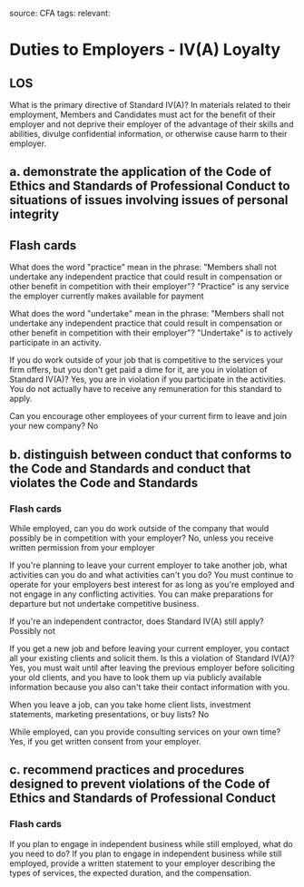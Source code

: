 source: CFA
tags: 
relevant: 

# Duties to Employers - IV(A) Loyalty

## LOS

What is the primary directive of Standard IV(A)?
In materials related to their employment, Members and Candidates must act for the benefit of their employer and not deprive their employer of the advantage of their skills and abilities, divulge confidential information, or otherwise cause harm to their employer.


## a. demonstrate the application of the Code of Ethics and Standards of Professional Conduct to situations of issues involving issues of personal integrity

## Flash cards

What does the word "practice" mean in the phrase: "Members shall not undertake any independent practice that could result in compensation or other benefit in competition with their employer"?
"Practice" is any service the employer currently makes available for payment

What does the word "undertake" mean in the phrase: "Members shall not undertake any independent practice that could result in compensation or other benefit in competition with their employer"?
"Undertake" is to actively participate in an activity.

If you do work outside of your job that is competitive to the services your firm offers, but you don't get paid a dime for it, are you in violation of Standard IV(A)?
Yes, you are in violation if you participate in the activities. You do not actually have to receive any remuneration for this standard to apply.

Can you encourage other employees of your current firm to leave and join your new company?
No


## b. distinguish between conduct that conforms to the Code and Standards and conduct that violates the Code and Standards

### Flash cards

While employed, can you do work outside of the company that would possibly be in competition with your employer? 
No, unless you receive written permission from your employer

If you're planning to leave your current employer to take another job, what activities can you do and what activities can't you do?
You must continue to operate for your employers best interest for as long as you're employed and not engage in any conflicting activities. You can make preparations for departure but not undertake competitive business.

If you're an independent contractor, does Standard IV(A) still apply?
Possibly not

If you get a new job and before leaving your current employer, you contact all your existing clients and solicit them. Is this a violation of Standard IV(A)?
Yes, you must wait until after leaving the previous employer before soliciting your old clients, and you have to look them up via publicly available information because you also can't take their contact information with you.

When you leave a job, can you take home client lists, investment statements, marketing presentations, or buy lists?
No

While employed, can you provide consulting services on your own time?
Yes, if you get written consent from your employer.




## c. recommend practices and procedures designed to prevent violations of the Code of Ethics and Standards of Professional Conduct

### Flash cards

If you plan to engage in independent business while still employed, what do you need to do?
If you plan to engage in independent business while still employed, provide a written statement to your employer describing the types of services, the expected duration, and the compensation.

